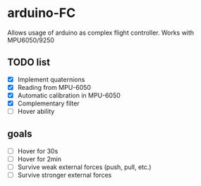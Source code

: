 # arduino-FC
Allows usage of arduino as complex flight controller. Works with MPU6050/9250

## TODO list
- [x] Implement quaternions
- [x] Reading from MPU-6050
- [x] Automatic calibration in MPU-6050
- [x] Complementary filter
- [ ] Hover ability

## goals
- [ ] Hover for 30s
- [ ] Hover for 2min
- [ ] Survive weak external forces (push, pull, etc.)
- [ ] Survive stronger external forces

